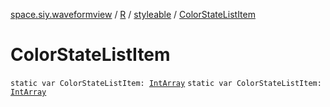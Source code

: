 [space.siy.waveformview](../../index.md) / [R](../index.md) / [styleable](index.md) / [ColorStateListItem](./-color-state-list-item.md)

# ColorStateListItem

`static var ColorStateListItem: `[`IntArray`](https://kotlinlang.org/api/latest/jvm/stdlib/kotlin/-int-array/index.html)
`static var ColorStateListItem: `[`IntArray`](https://kotlinlang.org/api/latest/jvm/stdlib/kotlin/-int-array/index.html)